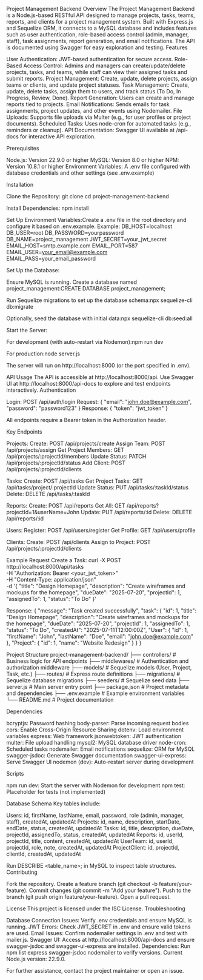 Project Management Backend
Overview
The Project Management Backend is a Node.js-based RESTful API designed to manage projects, tasks, teams, reports, and clients for a project management system. Built with Express.js and Sequelize ORM, it connects to a MySQL database and includes features such as user authentication, role-based access control (admin, manager, staff), task assignments, report generation, and email notifications. The API is documented using Swagger for easy exploration and testing.
Features

User Authentication: JWT-based authentication for secure access.
Role-Based Access Control: Admins and managers can create/update/delete projects, tasks, and teams, while staff can view their assigned tasks and submit reports.
Project Management: Create, update, delete projects, assign teams or clients, and update project statuses.
Task Management: Create, update, delete tasks, assign them to users, and track status (To Do, In Progress, Review, Done).
Report Generation: Users can create and manage reports tied to projects.
Email Notifications: Sends emails for task assignments, project updates, and other events using Nodemailer.
File Uploads: Supports file uploads via Multer (e.g., for user profiles or project documents).
Scheduled Tasks: Uses node-cron for automated tasks (e.g., reminders or cleanup).
API Documentation: Swagger UI available at /api-docs for interactive API exploration.

Prerequisites

Node.js: Version 22.9.0 or higher
MySQL: Version 8.0 or higher
NPM: Version 10.8.1 or higher
Environment Variables: A .env file configured with database credentials and other settings (see .env.example)

Installation

Clone the Repository:
git clone <repository-url>
cd project-management-backend

Install Dependencies:
npm install

Set Up Environment Variables:Create a .env file in the root directory and configure it based on .env.example. Example:
DB_HOST=localhost
DB_USER=root
DB_PASSWORD=yourpassword
DB_NAME=project_management
JWT_SECRET=your_jwt_secret
EMAIL_HOST=smtp.example.com
EMAIL_PORT=587
EMAIL_USER=your_email@example.com
EMAIL_PASS=your_email_password

Set Up the Database:

Ensure MySQL is running.
Create a database named project_management:CREATE DATABASE project_management;

Run Sequelize migrations to set up the database schema:npx sequelize-cli db:migrate

Optionally, seed the database with initial data:npx sequelize-cli db:seed:all

Start the Server:

For development (with auto-restart via Nodemon):npm run dev

For production:node server.js

The server will run on http://localhost:8000 (or the port specified in .env).

API Usage
The API is accessible at http://localhost:8000/api. Use Swagger UI at http://localhost:8000/api-docs to explore and test endpoints interactively.
Authentication

Login: POST /api/auth/login
Request: { "email": "john.doe@example.com", "password": "password123" }
Response: { "token": "jwt_token" }

All endpoints require a Bearer token in the Authorization header.

Key Endpoints

Projects:
Create: POST /api/projects/create
Assign Team: POST /api/projects/assign
Get Project Members: GET /api/projects/:projectId/members
Update Status: PATCH /api/projects/:projectId/status
Add Client: POST /api/projects/:projectId/clients

Tasks:
Create: POST /api/tasks
Get Project Tasks: GET /api/tasks/project/:projectId
Update Status: PUT /api/tasks/:taskId/status
Delete: DELETE /api/tasks/:taskId

Reports:
Create: POST /api/reports
Get All: GET /api/reports?projectId=1&userName=John
Update: PUT /api/reports/:id
Delete: DELETE /api/reports/:id

Users:
Register: POST /api/users/register
Get Profile: GET /api/users/profile

Clients:
Create: POST /api/clients
Assign to Project: POST /api/projects/:projectId/clients

Example Request
Create a Task:
curl -X POST http://localhost:8000/api/tasks \
-H "Authorization: Bearer <your_jwt_token>" \
-H "Content-Type: application/json" \
-d '{
"title": "Design Homepage",
"description": "Create wireframes and mockups for the homepage",
"dueDate": "2025-07-20",
"projectId": 1,
"assignedTo": 1,
"status": "To Do"
}'

Response:
{
"message": "Task created successfully",
"task": {
"id": 1,
"title": "Design Homepage",
"description": "Create wireframes and mockups for the homepage",
"dueDate": "2025-07-20",
"projectId": 1,
"assignedTo": 1,
"status": "To Do",
"createdAt": "2025-07-11T12:00:00Z",
"User": { "id": 1, "firstName": "John", "lastName": "Doe", "email": "john.doe@example.com" },
"Project": { "id": 1, "name": "Website Redesign" }
}
}

Project Structure
project-management-backend/
├── controllers/ # Business logic for API endpoints
├── middlewares/ # Authentication and authorization middleware
├── models/ # Sequelize models (User, Project, Task, etc.)
├── routes/ # Express route definitions
├── migrations/ # Sequelize database migrations
├── seeders/ # Sequelize seed data
├── server.js # Main server entry point
├── package.json # Project metadata and dependencies
├── .env.example # Example environment variables
└── README.md # Project documentation

Dependencies

bcryptjs: Password hashing
body-parser: Parse incoming request bodies
cors: Enable Cross-Origin Resource Sharing
dotenv: Load environment variables
express: Web framework
jsonwebtoken: JWT authentication
multer: File upload handling
mysql2: MySQL database driver
node-cron: Scheduled tasks
nodemailer: Email notifications
sequelize: ORM for MySQL
swagger-jsdoc: Generate Swagger documentation
swagger-ui-express: Serve Swagger UI
nodemon (dev): Auto-restart server during development

Scripts

npm run dev: Start the server with Nodemon for development
npm test: Placeholder for tests (not implemented)

Database Schema
Key tables include:

Users: id, firstName, lastName, email, password, role (admin, manager, staff), createdAt, updatedAt
Projects: id, name, description, startDate, endDate, status, createdAt, updatedAt
Tasks: id, title, description, dueDate, projectId, assignedTo, status, createdAt, updatedAt
Reports: id, userId, projectId, title, content, createdAt, updatedAt
UserTeam: id, userId, projectId, role, note, createdAt, updatedAt
ProjectClient: id, projectId, clientId, createdAt, updatedAt

Run DESCRIBE <table_name>; in MySQL to inspect table structures.
Contributing

Fork the repository.
Create a feature branch (git checkout -b feature/your-feature).
Commit changes (git commit -m "Add your feature").
Push to the branch (git push origin feature/your-feature).
Open a pull request.

License
This project is licensed under the ISC License.
Troubleshooting

Database Connection Issues: Verify .env credentials and ensure MySQL is running.
JWT Errors: Check JWT_SECRET in .env and ensure valid tokens are used.
Email Issues: Confirm nodemailer settings in .env and test with mailer.js.
Swagger UI: Access at http://localhost:8000/api-docs and ensure swagger-jsdoc and swagger-ui-express are installed.
Dependencies: Run npm list express swagger-jsdoc nodemailer to verify versions. Current Node.js version: 22.9.0.

For further assistance, contact the project maintainer or open an issue.
